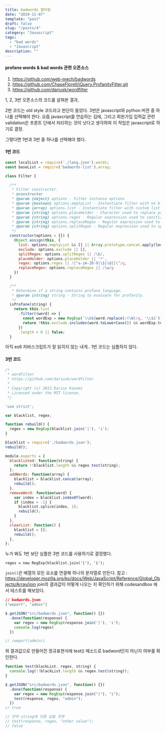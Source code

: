 ```yaml
---
title: badwords 필터링
date: "2019-11-07"
template: "post"
draft: false
slug: "/posts/4"
category: "Javascript"
tags:
  - "bad words"
  - "Javascript"
description: ""
---
```



#### profane words & bad words 관련 오픈소스
1. https://github.com/web-mech/badwords
2. https://github.com/ChaseFlorell/jQuery.ProfanityFilter.git
3. https://github.com/dariusk/wordfilter

1, 2, 3번 오픈소스의 코드를 살펴본 결과,

2번 코드는 old style 코드라고 판단이 들었다.
3번은 javascript와 python 버젼 중 하나를 선택해야 한다.
요즘 javascript를 연습하는 김에, 그리고 회원가입 입력값 관련 validation은 프론트 단에서 처리하는 것이 낫다고 생각하여
이 작업은 javascript로 하기로 결정.

그렇다면 1번과 3번 중 하나를 선택해야 했다.

#### 1번 코드

```js
const localList = require('./lang.json').words;
const baseList = require('badwords-list').array;

class Filter {

  /**
   * Filter constructor.
   * @constructor
   * @param {object} options - Filter instance options
   * @param {boolean} options.emptyList - Instantiate filter with no blacklist
   * @param {array} options.list - Instantiate filter with custom list
   * @param {string} options.placeHolder - Character used to replace profane words.
   * @param {string} options.regex - Regular expression used to sanitize words before comparing them to blacklist.
   * @param {string} options.replaceRegex - Regular expression used to replace profane words with placeHolder.
   * @param {string} options.splitRegex - Regular expression used to split a string into words.
   */
  constructor(options = {}) {
    Object.assign(this, {
      list: options.emptyList && [] || Array.prototype.concat.apply(localList, [baseList, options.list || []]),
      exclude: options.exclude || [],
      splitRegex: options.splitRegex || /\b/,
      placeHolder: options.placeHolder || '*',
      regex: options.regex || /[^a-zA-Z0-9|\$|\@]|\^/g,
      replaceRegex: options.replaceRegex || /\w/g
    })
  }

  /**
   * Determine if a string contains profane language.
   * @param {string} string - String to evaluate for profanity.
   */
  isProfane(string) {
    return this.list
      .filter((word) => {
        const wordExp = new RegExp(`\\b${word.replace(/(\W)/g, '\\$1')}\\b`, 'gi');
        return !this.exclude.includes(word.toLowerCase()) && wordExp.test(string);
      })
      .length > 0 || false;
  }
```

아직 es6 자바스크립트가 잘 읽히지 않는 내게.. 1번 코드는 심플하지 않다.

#### 3번 코드

```js
/*
 * wordfilter
 * https://github.com/dariusk/wordfilter
 *
 * Copyright (c) 2013 Darius Kazemi
 * Licensed under the MIT license.
 */

'use strict';

var blacklist, regex;

function rebuild() {
  regex = new RegExp(blacklist.join('|'), 'i');
}

blacklist = require('./badwords.json');
rebuild();

module.exports = {
  blacklisted: function(string) {
    return !!blacklist.length && regex.test(string);
  },
  addWords: function(array) {
    blacklist = blacklist.concat(array);
    rebuild();
  },
  removeWord: function(word) {
    var index = blacklist.indexOf(word);
    if (index > -1) {
      blacklist.splice(index, 1);
      rebuild();
    }
  },
  clearList: function() {
    blacklist = [];
    rebuild();
  },
};
```

누가 봐도 1번 보단 심플한 3번 코드를 사용하기로 결정했다.

`regex = new RegExp(blacklist.join('|'), 'i');`

`join()`은 배열의 모든 요소를 연결해 하나의 문자열로 만든다.
참고 : https://developer.mozilla.org/ko/docs/Web/JavaScript/Reference/Global_Objects/Array/join
join의 결과값이 어떻게 나오는 지 확인하기 위해 codesandbox 에서 테스트를 해보았다.

```json
// badwords.json
["weport", "admin"]
```

```js
$.getJSON("src/badwords.json", function() {})
  .done(function(response) {
    var regex = new RegExp(response.join('|'), 'i');
    console.log(regex)
  })

// /weport|admin/i
```

위 결과값으로 만들어진 정규표현식에 test() 메소드로 badword인지 아닌지 여부를 확인한다.

```js
function test(blackList, regex, string) {
  console.log(!!blackList.length && regex.test(string));
}

$.getJSON("src/badwords.json", function() {})
  .done(function(response) {
    var regex = new RegExp(response.join("|"), "i");
    test(response, regex, "admin");
  })
// true

// 만약 string에 다른 값을 주면
// test(response, regex, "other value");
// false
```
